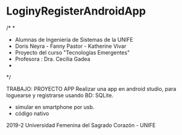 # LoginyRegisterAndroidApp
/*
*
* Alumnas de Ingeniería de Sistemas de la UNIFE
* Doris Neyra - Fanny Pastor - Katherine Vivar
* Proyecto del curso "Tecnologías Emergentes"
* Profesora : Dra. Cecilia Gadea
*
*/

TRABAJO: PROYECTO APP
Realizar una app en android studio, para loguearse y registrarse usando BD: SQLite.
* simular en smartphone por usb.
* código nativo

2019-2
Universidad Femenina del Sagrado Corazón - UNIFE
